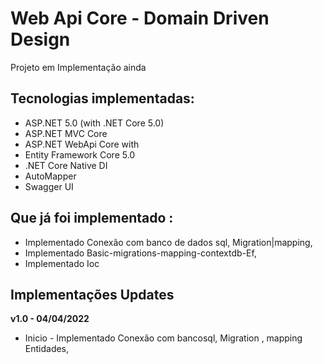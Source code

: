 # Web Api Core - Domain Driven Design

Projeto em Implementação ainda

## Tecnologias implementadas:

- ASP.NET 5.0 (with .NET Core 5.0)
- ASP.NET MVC Core 
- ASP.NET WebApi Core with
- Entity Framework Core 5.0
- .NET Core Native DI
- AutoMapper
- Swagger UI

## Que já foi implementado :
- Implementado Conexão com banco de dados sql, Migration|mapping,
- Implementado Basic-migrations-mapping-contextdb-Ef,
- Implementado Ioc


## Implementações Updates

**v1.0 - 04/04/2022**
- Inicio - Implementado Conexão com bancosql, Migration , mapping Entidades,

